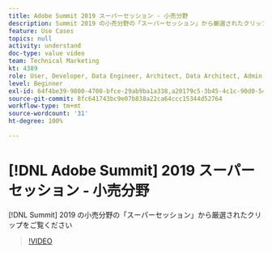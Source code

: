 ```yaml
---
title: Adobe Summit 2019 スーパーセッション - 小売分野
description: Summit 2019 の小売分野の「スーパーセッション」から厳選されたクリップをご覧ください
feature: Use Cases
topics: null
activity: understand
doc-type: value video
team: Technical Marketing
kt: 4389
role: User, Developer, Data Engineer, Architect, Data Architect, Admin, Leader
level: Beginner
exl-id: 64f4be39-9800-4700-bfce-29ab9ba1a338,a20179c5-3b45-4c1c-90d0-54f7fd6a3bd1
source-git-commit: 8fc641743bc9e07b838a22ca64ccc15344d52764
workflow-type: tm+mt
source-wordcount: '31'
ht-degree: 100%

---
```


# [!DNL Adobe Summit] 2019 スーパーセッション - 小売分野

[!DNL Summit] 2019 の小売分野の「スーパーセッション」から厳選されたクリップをご覧ください

>[!VIDEO](https://video.tv.adobe.com/v/30549/?quality=12&learn=on)
